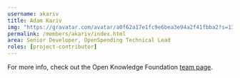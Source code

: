 ```yaml
---
username: akariv
title: Adam Kariv
img: "https://gravatar.com/avatar/a0f62a17e1fc9e6bea3e94a2f41fbba2?s=132&default=https://d22739b8qd5enr.cloudfront.net/media/organisation/people/photos/adam_kariv.jpeg"
permalink: /members/akariv/index.html
area: Senior Developer, OpenSpending Technical Lead
roles: [project-contributor]
---
```


For more info, check out the Open Knowledge Foundation [team page](https://okfn.org/about/team/).
